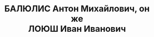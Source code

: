 ---
title: БАЛЮЛИС Антон Михайлович, он же <br />ЛОЮШ Иван Иванович
description: 'Род. в 1897, Венгрия, Солнуцкий уезд, с. Задвари-Каша (по другим данным
  - Ковенская губ.), венгр, обр.: низшее, б/п. Содержался в Волжском ИТЛ НКВД

  Обв. в участии в к.-р. шпионско-террористической организации. Приговор: ВК ВС СССР,
  03.11.1937 – ВМН. Расстрелян 03.11.1937, г.Москва.

  Реабилитирован ГВП РФ ноябрь 1996'
---